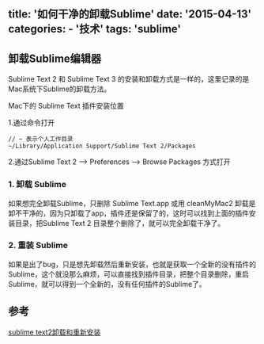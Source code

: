 title: '如何干净的卸载Sublime'
date:  '2015-04-13'
categories:
	- '技术'
tags: 'sublime'
---

## 卸载Sublime编辑器

Sublime Text 2 和 Sublime Text 3 的安装和卸载方式是一样的，这里记录的是Mac系统下Sublime的卸载方法。

Mac下的 Sublime Text 插件安装位置

<!-- more -->

1.通过命令打开

```
// ~ 表示个人工作目录
~/Library/Application Support/Sublime Text 2/Packages
```

2.通过Sublime Text 2 --> Preferences --> Browse Packages 方式打开

### 1. 卸载 Sublime

如果想完全卸载Sublime，只删除 Sublime Text.app 或用 cleanMyMac2 卸载是卸不干净的，因为只卸载了app，插件还是保留了的，这时可以找到上面的插件安装目录，把Sublime Text 2 目录整个删除了，就可以完全卸载干净了。

### 2. 重装 Sublime

如果是出了bug，只是想先卸载然后重新安装，也就是获取一个全新的没有插件的Sublime，这个就没那么麻烦，可以直接找到插件目录，把整个目录删除，重启Sublime，就可以得到一个全新的，没有任何插件的Sublime了。

## 参考

[sublime text2卸载和重新安装](http://www.cnblogs.com/ayseeing/p/3637753.html)